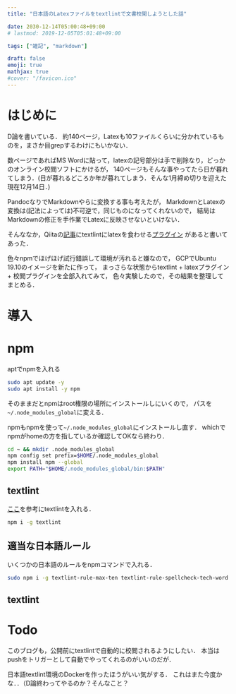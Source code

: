 ```yaml
---
title: "日本語のLatexファイルをtextlintで文書校閲しようとした話"

date: 2030-12-14T05:00:48+09:00
# lastmod: 2019-12-05T05:01:48+09:00

tags: ["雑記", "markdown"]

draft: false
emoji: true
mathjax: true
#cover: "/favicon.ico"
---
```


# はじめに
D論を書いている．
約140ページ，Latexも10ファイルくらいに分かれているものを，まさか目grepするわけにもいかない．

数ページであればMS Wordに貼って，latexの記号部分は手で削除なり，どっかのオンライン校閲ソフトにかけるが，
140ページもそんな事やってたら日が暮れてしまう．(日が暮れるどころか年が暮れてしまう．そんな1月締め切りを迎えた現在12月14日．)

PandocなりでMarkdownやらに変換する事も考えたが，
MarkdownとLatexの変換は(記法によっては)不可逆で，同じものになってくれないので，
結局はMarkdownの修正を手作業でLatexに反映させないといけない．

そんななか，Qiitaの[記事][ja-textlint]にtextlintにlatexを食わせる[プラグイン][plugin]
があると書いてあった．

色々npmでほげほげ試行錯誤して環境が汚れると嫌なので，
GCPでUbuntu 19.10のイメージを新たに作って，
まっさらな状態からtextlint + latexプラグイン+ 校閲プラグインを全部入れてみて，
色々実験したので，その結果を整理してまとめる．

[ja-textlint]: https://qiita.com/kn1cht/items/948a051cb374de13f9a7
[plugin]: https://github.com/fgborges/textlint-plugin-latex2e

# 導入
# npm

aptでnpmを入れる

```sh
sudo apt update -y
sudo apt install -y npm
```

そのままだとnpmはroot権限の場所にインストールしにいくので，
パスを`~/.node_modules_global`に変える．

npmもnpmを使って`~/.node_modules_global`にインストールし直す．
whichでnpmがhomeの方を指しているか確認してOKなら終わり．

```sh
cd ~ && mkdir .node_modules_global
npm config set prefix=$HOME/.node_modules_global
npm install npm --global
export PATH="$HOME/.node_modules_global/bin:$PATH"
```

## textlint

[ここ][lint-inst]を参考にtextlintを入れる．

```bash
npm i -g textlint
```
[lint-inst]: https://efcl.info/2015/09/10/introduce-textlint/

## 適当な日本語ルール
いくつかの日本語のルールをnpmコマンドで入れる．

```bash
sudo npm i -g textlint-rule-max-ten textlint-rule-spellcheck-tech-word textlint-rule-no-mix-dearu-desumasu
```

## textlint

# Todo
このブログも，公開前にtextlintで自動的に校閲されるようにしたい．
本当はpushをトリガーとして自動でやってくれるのがいいのだが．

日本語textlint環境のDockerを作ったほうがいい気がする．
これはまた今度かな．．（D論終わってやるのか？そんなこと？

